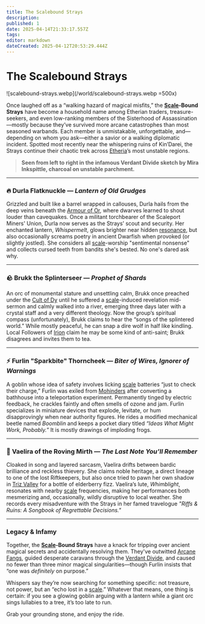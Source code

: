 ```yaml
---
title: The Scalebound Strays
description: 
published: 1
date: 2025-04-14T21:33:17.557Z
tags: 
editor: markdown
dateCreated: 2025-04-12T20:53:29.444Z
---
```


# The Scalebound Strays

![scalebound-strays.webp](/world/scalebound-strays.webp =500x)

Once laughed off as a “walking hazard of magical misfits,” the **[Scale](/geography/landmark/scale.md)-Bound Strays** have become a household name among Etherian traders, treasure-seekers, and even low-ranking members of the Sisterhood of Assassination—mostly because they’ve survived more arcane catastrophes than most seasoned warbands. Each member is unmistakable, unforgettable, and—depending on whom you ask—either a savior or a walking diplomatic incident. Spotted most recently near the whispering ruins of Kin’Darei, the Strays continue their chaotic trek across [Etheria](/geography/cosmology/etheria.md)’s most unstable regions.

> **Seen from left to right in the infamous Verdant Divide sketch by Mira Inkspittle, charcoal on unstable parchment.**  

---

### 🔥 **Durla Flatknuckle** — *Lantern of Old Grudges*

Grizzled and built like a barrel wrapped in callouses, Durla hails from the deep veins beneath the [Armour of Or](/geography/landmark/scale/armour-of-or.md), where dwarves learned to shout louder than cavequakes. Once a militant torchbearer of the Scaleport Miners' Union, Durla now serves as the Strays’ scout and security. Her enchanted lantern, *Whispermelt*, glows brighter near hidden [resonance](/structure/mechanic/resonance.md), but also occasionally screams poetry in ancient Dwarfish when provoked (or slightly jostled). She considers all [scale](/geography/landmark/scale.md)-worship "sentimental nonsense" and collects cursed teeth from bandits she's bested. No one's dared ask why.

---

### 🪨 **Brukk the Splinterseer** — *Prophet of Shards*

An orc of monumental stature and unsettling calm, Brukk once preached under the [Cult of Dy](/structure/social/factions/cult-of-dy.md) until he suffered a [scale](/geography/landmark/scale.md)-induced revelation mid-sermon and calmly walked into a river, emerging three days later with a crystal staff and a very different theology. Now the group’s spiritual compass (unfortunately), Brukk claims to hear the “songs of the splintered world.” While mostly peaceful, he can snap a dire wolf in half like kindling. Local Followers of [Irion](/being/deity/irion.md) claim he may be some kind of anti-saint; Brukk disagrees and invites them to tea.

---

### ⚡ **Furlin "Sparkbite" Thorncheek** — *Biter of Wires, Ignorer of Warnings*

A goblin whose idea of safety involves licking [scale](/geography/landmark/scale.md) batteries “just to check their charge,” Furlin was exiled from [Mohinders](/geography/settlement/city/mohinders.md) after converting a bathhouse into a teleportation experiment. Permanently tinged by electric feedback, he crackles faintly and often smells of ozone and jam. Furlin specializes in miniature devices that explode, levitate, or hum disapprovingly when near authority figures. He rides a modified mechanical beetle named *Boomblin* and keeps a pocket diary titled *“Ideas What Might Work, Probably.”* It is mostly drawings of imploding frogs.

---

### 🌙 **Vaelira of the Roving Mirth** — *The Last Note You’ll Remember*

Cloaked in song and layered sarcasm, Vaelira drifts between bardic brilliance and reckless thievery. She claims noble heritage, a direct lineage to one of the lost Riftkeepers, but also once tried to pawn her own shadow in [Triz Valley](/geography/settlement/city/triz-valley.md) for a bottle of elderberry fizz. Vaelira’s lute, *Whimblight*, resonates with nearby [scale](/geography/landmark/scale.md) frequencies, making her performances both mesmerizing and, occasionally, wildly disruptive to local weather. She records every misadventure with the Strays in her famed travelogue *"Riffs & Ruins: A Songbook of Regrettable Decisions."*

---

### Legacy & Infamy

Together, the **[Scale](/geography/landmark/scale.md)-Bound Strays** have a knack for tripping over ancient magical secrets and accidentally resolving them. They've outwitted [Arcane Fangs](/structure/social/factions/arcane-fangs.md), guided desperate caravans through the [Verdant Divide](/geography/region/verdant-divide.md), and caused no fewer than three minor magical singularities—though Furlin insists that “one was *definitely* on purpose.” 

Whispers say they’re now searching for something specific: not treasure, not power, but an “echo lost in a [scale](/geography/landmark/scale.md).” Whatever that means, one thing is certain: if you see a glowing goblin arguing with a lantern while a giant orc sings lullabies to a tree, it’s too late to run.

Grab your grounding stone, and enjoy the ride.
